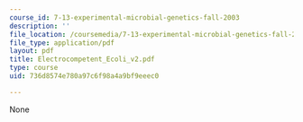 ```yaml
---
course_id: 7-13-experimental-microbial-genetics-fall-2003
description: ''
file_location: /coursemedia/7-13-experimental-microbial-genetics-fall-2003/736d8574e780a97c6f98a4a9bf9eeec0_Electrocompetent_Ecoli_v2.pdf
file_type: application/pdf
layout: pdf
title: Electrocompetent_Ecoli_v2.pdf
type: course
uid: 736d8574e780a97c6f98a4a9bf9eeec0

---
```

None